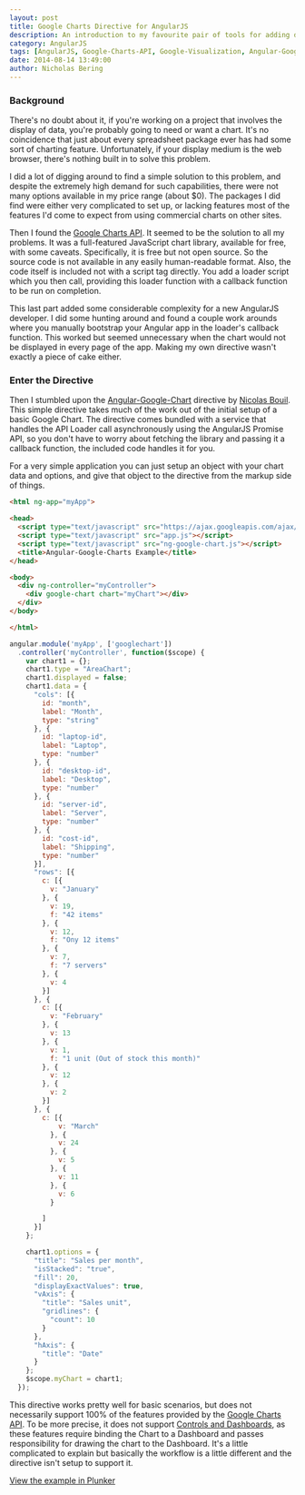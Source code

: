 ```yaml
---
layout: post
title: Google Charts Directive for AngularJS
description: An introduction to my favourite pair of tools for adding dynamic JavaScript charts to web sites.  Uses the Google Charts API and AngularJS.
category: AngularJS
tags: [AngularJS, Google-Charts-API, Google-Visualization, Angular-Google-Chart]
date: 2014-08-14 13:49:00
author: Nicholas Bering
---
```


### Background

There's no doubt about it, if you're working on a project that involves
the display of data, you're probably going to need or want a chart.  It's no
coincidence that just about every spreadsheet package ever has had some sort of
charting feature.  Unfortunately, if your display medium is the web browser,
there's nothing built in to solve this problem.

I did a lot of digging around to find a simple solution to this problem, and
despite the extremely high demand for such capabilities, there were not many
options available in my price range (about $0).  The packages I did find were
either very complicated to set up, or lacking features most of the features I'd
come to expect from using commercial charts on other sites.

Then I found the <a class="tracked" href="https://developers.google.com/chart/">Google Charts API</a>.  It seemed to be the solution to all my
problems.  It was a full-featured JavaScript chart library, available for free,
with some caveats.  Specifically, it is free but not open source.  So the source
code is not available in any easily human-readable format.  Also, the code
itself is included not with a script tag directly.  You add a loader script
which you then call, providing this loader function with a callback function to
be run on completion.

This last part added some considerable complexity for a new AngularJS developer.
I did some hunting around and found a couple work arounds where you manually
bootstrap your Angular app in the loader's callback function.  This worked but
seemed unnecessary when the chart would not be displayed in every page of the
app.  Making my own directive wasn't exactly a piece of cake either.

### Enter the Directive

Then I stumbled upon the <a class="tracked" href="https://github.com/angular-google-chart/angular-google-chart/">Angular-Google-Chart</a> directive by
<a class="tracked" href="https://github.com/bouil/">Nicolas Bouil</a>.  This simple directive takes much of the work out of the
initial setup of a basic Google Chart.  The directive comes bundled with a
service that handles the API Loader call asynchronously using the AngularJS
Promise API, so you don't have to worry about fetching the library and passing
it a callback function, the included code handles it for you.

For a very simple application you can just setup an object with your chart data
and options, and give that object to the directive from the markup side of
things.

```html
<html ng-app="myApp">

<head>
  <script type="text/javascript" src="https://ajax.googleapis.com/ajax/libs/angularjs/1.3.0-beta.18/angular.js"></script>
  <script type="text/javascript" src="app.js"></script>
  <script type="text/javascript" src="ng-google-chart.js"></script>
  <title>Angular-Google-Charts Example</title>
</head>

<body>
  <div ng-controller="myController">
    <div google-chart chart="myChart"></div>
  </div>
</body>

</html>
```

```js
angular.module('myApp', ['googlechart'])
  .controller('myController', function($scope) {
    var chart1 = {};
    chart1.type = "AreaChart";
    chart1.displayed = false;
    chart1.data = {
      "cols": [{
        id: "month",
        label: "Month",
        type: "string"
      }, {
        id: "laptop-id",
        label: "Laptop",
        type: "number"
      }, {
        id: "desktop-id",
        label: "Desktop",
        type: "number"
      }, {
        id: "server-id",
        label: "Server",
        type: "number"
      }, {
        id: "cost-id",
        label: "Shipping",
        type: "number"
      }],
      "rows": [{
        c: [{
          v: "January"
        }, {
          v: 19,
          f: "42 items"
        }, {
          v: 12,
          f: "Ony 12 items"
        }, {
          v: 7,
          f: "7 servers"
        }, {
          v: 4
        }]
      }, {
        c: [{
          v: "February"
        }, {
          v: 13
        }, {
          v: 1,
          f: "1 unit (Out of stock this month)"
        }, {
          v: 12
        }, {
          v: 2
        }]
      }, {
        c: [{
            v: "March"
          }, {
            v: 24
          }, {
            v: 5
          }, {
            v: 11
          }, {
            v: 6
          }

        ]
      }]
    };

    chart1.options = {
      "title": "Sales per month",
      "isStacked": "true",
      "fill": 20,
      "displayExactValues": true,
      "vAxis": {
        "title": "Sales unit",
        "gridlines": {
          "count": 10
        }
      },
      "hAxis": {
        "title": "Date"
      }
    };
    $scope.myChart = chart1;
  });
```

This directive works pretty well for basic scenarios, but does not necessarily
support 100% of the features provided by the <a class="tracked" href="https://developers.google.com/chart/">Google Charts API</a>.  To be more
precise, it does not support <a class="tracked" href="https://developers.google.com/chart/interactive/docs/gallery/controls">Controls and Dashboards</a>, as these
features require binding the Chart to a Dashboard and passes responsibility for
drawing the chart to the Dashboard.  It's a little complicated to explain but
basically the workflow is a little different and the directive isn't setup to
support it.

<a class="tracked" href="http://embed.plnkr.co/x9ttq50KYzuFSULNIX2L/preview">View the example in Plunker</a>
